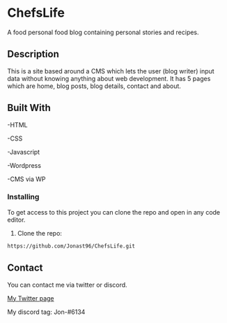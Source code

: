 # ChefsLife



A food personal food blog containing personal stories and recipes.

## Description

This is a site based around a CMS which lets the user (blog writer) input data without knowing anything about web development. It has 5 pages which are home, blog posts, blog details, contact and about.  


## Built With

-HTML

-CSS

-Javascript



-Wordpress

-CMS via WP


### Installing

To get access to this project you can clone the repo and open in any code editor.


1. Clone the repo:

```bash
https://github.com/Jonast96/ChefsLife.git
```



## Contact

You can contact me via twitter or discord.

[My Twitter page](https://twitter.com/KozHD)

My discord tag: Jon-#6134




